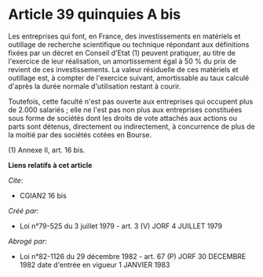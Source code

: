 # Article 39 quinquies A bis

Les entreprises qui font, en France, des investissements en matériels et outillage de recherche scientifique ou technique
répondant aux définitions fixées par un décret en Conseil d'Etat (1) peuvent pratiquer, au titre de l'exercice de leur
réalisation, un amortissement égal à 50 % du prix de revient de ces investissements. La valeur résiduelle de ces matériels et
outillage est, à compter de l'exercice suivant, amortissable au taux calculé d'après la durée normale d'utilisation restant à
courir.

Toutefois, cette faculté n'est pas ouverte aux entreprises qui occupent plus de 2.000 salariés ; elle ne l'est pas non plus
aux entreprises constituées sous forme de sociétés dont les droits de vote attachés aux actions ou parts sont détenus,
directement ou indirectement, à concurrence de plus de la moitié par des sociétés cotées en Bourse.

(1) Annexe II, art. 16 bis.

**Liens relatifs à cet article**

_Cite_:

  - CGIAN2 16 bis

_Créé par_:

  - Loi n°79-525 du 3 juillet 1979 - art. 3 (V) JORF 4 JUILLET 1979

_Abrogé par_:

  - Loi n°82-1126 du 29 décembre 1982 - art. 67 (P) JORF 30 DECEMBRE 1982 date d'entrée en vigueur 1 JANVIER 1983
